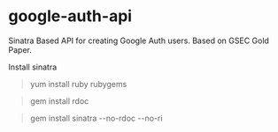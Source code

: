 google-auth-api
===============

Sinatra Based API for creating Google Auth users. Based on GSEC Gold Paper.


Install sinatra
>yum install ruby rubygems

>gem install rdoc 

>gem install sinatra --no-rdoc --no-ri



